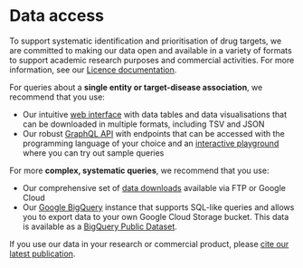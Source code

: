 # Data access

To support systematic identification and prioritisation of drug targets, we are committed to making our data open and available in a variety of formats to support academic research purposes and commercial activities. For more information, see our [Licence documentation](../licence.md).

For queries about a **single entity or target-disease association**, we recommend that you use:

* Our intuitive [web interface](../web-interface.md) with data tables and data visualisations that can be downloaded in multiple formats, including TSV and JSON
* Our robust [GraphQL API](graphql-api.md) with endpoints that can be accessed with the programming language of your choice and an [interactive playground](http://api.platform.opentargets.org/api/v4/graphql/browser) where you can try out sample queries

For more **complex, systematic queries**, we recommend that you use:

* Our comprehensive set of [data downloads](https://platform.opentargets.org/downloads/data) available via FTP or Google Cloud
* Our [Google BigQuery](google-bigquery.md) instance that supports SQL-like queries and allows you to export data to your own Google Cloud Storage bucket. This data is available as a [BigQuery Public Dataset](https://cloud.google.com/bigquery/public-data).

If you use our data in your research or commercial product, please [cite our latest publication](../citation.md).

